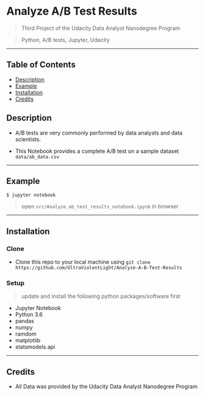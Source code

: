 # Analyze A/B Test Results

> Third Project of the Udacity Data Analyst Nanodegree Program

> Python, A/B tests, Jupyter, Udacity

---

## Table of Contents 

- [Description](#description)
- [Example](#example)
- [Installation](#installation)
- [Credits](#credits)

## Description

- A/B tests are very commonly performed by data analysts and data scientists.

- This Notebook provides a complete A/B test on a sample dataset `data/ab_data.csv`

---

## Example

```shell
$ jupyter notebook
```

> open `src/Analyze_ab_test_results_notebook.ipynb` in browser

---

## Installation

### Clone

- Clone this repo to your local machine using `git clone https://github.com/UltraViolentLight/Analyze-A-B-Test-Results`

### Setup
> update and install the following python packages/software first

- Jupyter Notebook
- Python 3.6
- pandas
- numpy
- ramdom
- matplotlib
- statsmodels.api

---

## Credits

- All Data was provided by the Udacity Data Analyst Nanodegree Program 


